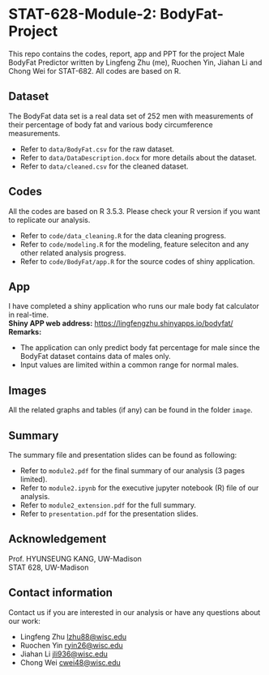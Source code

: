 # STAT-628-Module-2: BodyFat-Project
This repo contains the codes, report, app and PPT for the project Male BodyFat Predictor written by Lingfeng Zhu (me), Ruochen Yin, Jiahan Li and Chong Wei for STAT-682. All codes are based on R.

## Dataset
The BodyFat data set is a real data set of 252 men with measurements of their percentage of body fat and various body circumference measurements.  
* Refer to ```data/BodyFat.csv``` for the raw dataset.   
* Refer to ```data/DataDescription.docx``` for more details about the dataset.  
* Refer to ```data/cleaned.csv``` for the cleaned dataset.

## Codes
All the codes are based on R 3.5.3. Please check your R version if you want to replicate our analysis.  
* Refer to ```code/data_cleaning.R``` for the data cleaning progress.  
* Refer to ```code/modeling.R``` for the modeling, feature seleciton and any other related analysis progress.
* Refer to ```code/BodyFat/app.R``` for the source codes of shiny application.

## App
I have completed a shiny application who runs our male body fat calculator in real-time.   
**Shiny APP web address:** https://lingfengzhu.shinyapps.io/bodyfat/  
**Remarks:** 
* The application can only predict body fat percentage for male since the BodyFat dataset contains data of males only.
* Input values are limited within a common range for normal males.

## Images
All  the related graphs and tables (if any) can be found in the folder ```image```.

## Summary
The summary file and presentation slides can be found as following:
* Refer to ```module2.pdf``` for the final summary of our analysis (3 pages limited).
* Refer to ```module2.ipynb``` for the executive jupyter notebook (R) file of our analysis.
* Refer to ```module2_extension.pdf``` for the full summary.
* Refer to ```presentation.pdf``` for the presentation slides.

## Acknowledgement
Prof. HYUNSEUNG KANG, UW-Madison  
STAT 628, UW-Madison

## Contact information
Contact us if you are interested in our analysis or have any questions about our work:
* Lingfeng Zhu  lzhu88@wisc.edu
* Ruochen Yin   ryin26@wisc.edu
* Jiahan Li     jli936@wisc.edu
* Chong Wei     cwei48@wisc.edu
